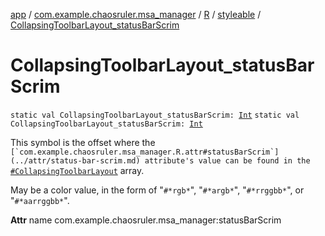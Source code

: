 [app](../../../index.md) / [com.example.chaosruler.msa_manager](../../index.md) / [R](../index.md) / [styleable](index.md) / [CollapsingToolbarLayout_statusBarScrim](.)

# CollapsingToolbarLayout_statusBarScrim

`static val CollapsingToolbarLayout_statusBarScrim: `[`Int`](https://kotlinlang.org/api/latest/jvm/stdlib/kotlin/-int/index.html)
`static val CollapsingToolbarLayout_statusBarScrim: `[`Int`](https://kotlinlang.org/api/latest/jvm/stdlib/kotlin/-int/index.html)

This symbol is the offset where the ``[`com.example.chaosruler.msa_manager.R.attr#statusBarScrim`](../attr/status-bar-scrim.md) attribute's value can be found in the ``[`#CollapsingToolbarLayout`](-collapsing-toolbar-layout.md) array.

May be a color value, in the form of "`#*rgb*`", "`#*argb*`", "`#*rrggbb*`", or "`#*aarrggbb*`".

**Attr**
name com.example.chaosruler.msa_manager:statusBarScrim

